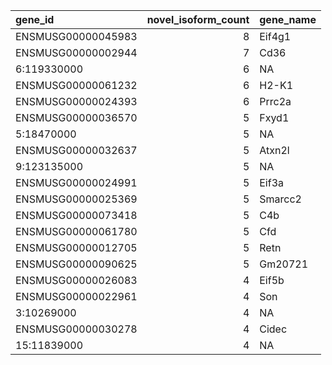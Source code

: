 | gene_id            |   novel_isoform_count | gene_name   |
|:-------------------|----------------------:|:------------|
| ENSMUSG00000045983 |                     8 | Eif4g1      |
| ENSMUSG00000002944 |                     7 | Cd36        |
| 6:119330000        |                     6 | NA          |
| ENSMUSG00000061232 |                     6 | H2-K1       |
| ENSMUSG00000024393 |                     6 | Prrc2a      |
| ENSMUSG00000036570 |                     5 | Fxyd1       |
| 5:18470000         |                     5 | NA          |
| ENSMUSG00000032637 |                     5 | Atxn2l      |
| 9:123135000        |                     5 | NA          |
| ENSMUSG00000024991 |                     5 | Eif3a       |
| ENSMUSG00000025369 |                     5 | Smarcc2     |
| ENSMUSG00000073418 |                     5 | C4b         |
| ENSMUSG00000061780 |                     5 | Cfd         |
| ENSMUSG00000012705 |                     5 | Retn        |
| ENSMUSG00000090625 |                     5 | Gm20721     |
| ENSMUSG00000026083 |                     4 | Eif5b       |
| ENSMUSG00000022961 |                     4 | Son         |
| 3:10269000         |                     4 | NA          |
| ENSMUSG00000030278 |                     4 | Cidec       |
| 15:11839000        |                     4 | NA          |